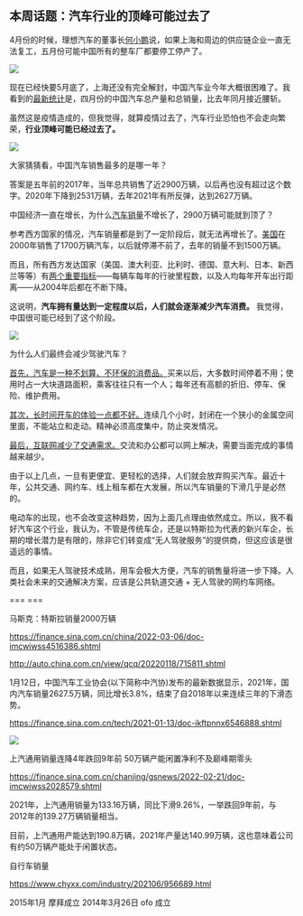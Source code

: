 ## 本周话题：汽车行业的顶峰可能过去了

4月份的时候，理想汽车的董事长[何小鹏](https://finance.sina.cn/2022-04-14/detail-imcwipii4318205.d.html)说，如果上海和周边的供应链企业一直无法复工，五月份可能中国所有的整车厂都要停工停产了。

![](https://cdn.beekka.com/blogimg/asset/202205/bg2022051613.webp)

现在已经快要5月底了，上海还没有完全解封，中国汽车业今年大概很困难了。我看到的[最新统计](https://mp.weixin.qq.com/s/MWe8HHmjaD3jEPAB7SOIuA)是，四月份的中国汽车总产量和总销量，比去年同月接近腰斩。

虽然这是疫情造成的，但我觉得，就算疫情过去了，汽车行业恐怕也不会走向繁荣，**行业顶峰可能已经过去了。**

![](https://cdn.beekka.com/blogimg/asset/202205/bg2022051614.webp)

大家猜猜看，中国汽车销售最多的是哪一年？

答案是五年前的2017年，当年总共销售了近2900万辆，以后再也没有超过这个数字。2020年下降到2531万辆，去年2021年有所反弹，达到2627万辆。

中国经济一直在增长，为什么[汽车销量](https://m.21jingji.com/article/20220112/herald/1accb64f68d2d8a44bfe7008ab41707b.html)不增长了，2900万辆可能就到顶了？

参考西方国家的情况，汽车销量都是到了一定阶段后，就无法再增长了。[美国](https://www.statista.com/statistics/199983/us-vehicle-sales-since-1951/)在2000年销售了1700万辆汽车，以后就停滞不前了，去年的销量不到1500万辆。

而且，所有西方发达国家（美国、澳大利亚、比利时、德国、意大利、日本、新西兰等等）有[两个重要指标](https://bigthink.com/the-present/peak-car/)——每辆车每年的行驶里程数，以及人均每年开车出行距离——从2004年后都在不断下降。

这说明，**汽车拥有量达到一定程度以后，人们就会逐渐减少汽车消费。** 我觉得，中国很可能已经到了这个阶段。

![](https://cdn.beekka.com/blogimg/asset/202205/bg2022051809.webp)

为什么人们最终会减少驾驶汽车？

<ins>首先，汽车是一种不划算、不环保的消费品。</ins>买来以后，大多数时间停着不用；使用时占一大块道路面积，乘客往往只有一个人；每年还有高额的折旧、停车、保险、维护费用。

<ins>其次，长时间开车的体验一点都不好。</ins>连续几个小时，封闭在一个狭小的金属空间里面，不能站立和走动。精神必须高度集中，防止突发情况。

<ins>最后，互联网减少了交通需求。</ins>交流和办公都可以网上解决，需要当面完成的事情越来越少。

由于以上几点，一旦有更便宜、更轻松的选择，人们就会放弃购买汽车。最近十年，公共交通、网约车、线上租车都在大发展，所以汽车销量的下滑几乎是必然的。

电动车的出现，也不会改变这种趋势，因为上面几点理由依然成立。所以，我不看好汽车这个行业，我认为，不管是传统车企，还是以特斯拉为代表的新兴车企，长期的增长潜力是有限的，除非它们转变成“无人驾驶服务”的提供商，但这应该是很遥远的事情。

而且，如果无人驾驶技术成熟，用车会极大方便，汽车的销售量将进一步下降。人类社会未来的交通解决方案，应该是公共轨道交通 + 无人驾驶的网约车网络。

=== ===


马斯克：特斯拉销量2000万辆

https://finance.sina.com.cn/china/2022-03-06/doc-imcwiwss4516386.shtml

http://auto.china.com.cn/view/qcq/20220118/715811.shtml

1月12日，中国汽车工业协会(以下简称中汽协)发布的最新数据显示，2021年，国内汽车销量2627.5万辆，同比增长3.8%，结束了自2018年以来连续三年的下滑态势。

https://finance.sina.com.cn/tech/2021-01-13/doc-ikftpnnx6546888.shtml

![](https://n.sinaimg.cn/sinakd2021113s/95/w700h195/20210113/388b-khstaxr6279125.jpg)

上汽通用销量连降4年跌回9年前 50万辆产能闲置净利不及巅峰期零头

https://finance.sina.com.cn/chanjing/gsnews/2022-02-21/doc-imcwiwss2028579.shtml

2021年，上汽通用销量为133.16万辆，同比下滑9.26%，一举跌回9年前，与2012年的139.27万辆销量相当。

目前，上汽通用产能达到190.8万辆，2021年产量达140.99万辆，这也意味着公司有约50万辆产能处于闲置状态。

自行车销量

https://www.chyxx.com/industry/202106/956689.html

2015年1月 摩拜成立
2014年3月26日 ofo 成立